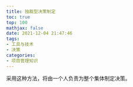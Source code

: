 ```yaml
---
title: 独裁型决策制定
toc: true
top: 100
mathjax: false
date: 2021-12-04 21:47:46
tags:
- 工具与技术
- 决策
categories:
- 项目管理知识
---
```

采用这种方法，将由一个人负责为整个集体制定决策。
